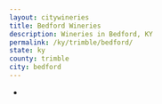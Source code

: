 ```yaml
---
layout: citywineries
title: Bedford Wineries
description: Wineries in Bedford, KY
permalink: /ky/trimble/bedford/
state: ky
county: trimble
city: bedford
---
```

-
